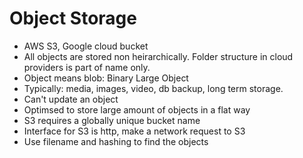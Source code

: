 # Object Storage

- AWS S3, Google cloud bucket
- All objects are stored non heirarchically. Folder structure in cloud providers is part of name only.
- Object means blob: Binary Large Object
- Typically: media, images, video, db backup, long term storage.
- Can't update an object
- Optimsed to store large amount of objects in a flat way
- S3 requires a globally unique bucket name
- Interface for S3 is http, make a network request to S3
- Use filename and hashing to find the objects